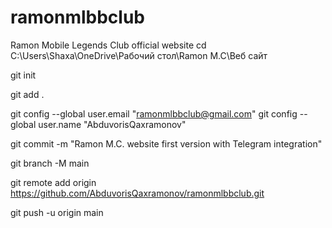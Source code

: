 # ramonmlbbclub
Ramon Mobile Legends Club official website
cd C:\Users\Shaxa\OneDrive\Рабочий стол\Ramon M.C\Веб сайт

git init

git add .

git config --global user.email "ramonmlbbclub@gmail.com"
git config --global user.name "AbduvorisQaxramonov"

git commit -m "Ramon M.C. website first version with Telegram integration"

git branch -M main

git remote add origin https://github.com/AbduvorisQaxramonov/ramonmlbbclub.git

git push -u origin main
